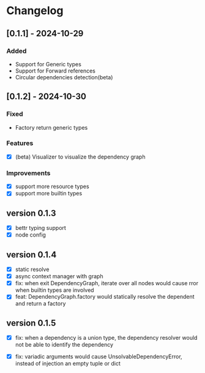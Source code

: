 # Changelog

## [0.1.1] - 2024-10-29

### Added

- Support for Generic types
- Support for Forward references
- Circular dependencies detection(beta)

## [0.1.2] - 2024-10-30

### Fixed

- Factory return generic types

### Features

- [x] (beta) Visualizer to visualize the dependency graph

### Improvements

- [x] support more resource types
- [x] support more builtin types

## version 0.1.3

- [x] bettr typing support
- [x] node config

## version 0.1.4

- [x] static resolve
- [x] async context manager with graph
- [x] fix: when exit DependencyGraph, iterate over all nodes would cause rror when builtin types are involved
- [x] feat: DependencyGraph.factory would statically resolve the dependent and return a factory

## version 0.1.5

- [x] fix: when a dependency is a union type, the dependency resolver would not be able to identify the dependency

- [x] fix: variadic arguments would cause UnsolvableDependencyError, instead of injection an empty tuple or dict
